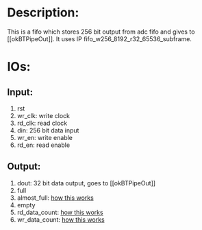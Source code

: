 # Description:
This is a fifo which stores 256 bit output from adc fifo and gives to [[okBTPipeOut]].
It uses IP fifo_w256_8192_r32_65536_subframe.

# IOs:
## Input:
1. rst
2. wr_clk: write clock
3. rd_clk: read clock
4. din: 256 bit data input
5. wr_en: write enable
6. rd_en: read enable

## Output:
1. dout: 32 bit data output, goes to [[okBTPipeOut]]
2. full
3. almost_full: [how this works](fifo_)
4. empty
5. rd_data_count: [how this works](fifo_)
6. wr_data_count: [how this works](fifo_)
